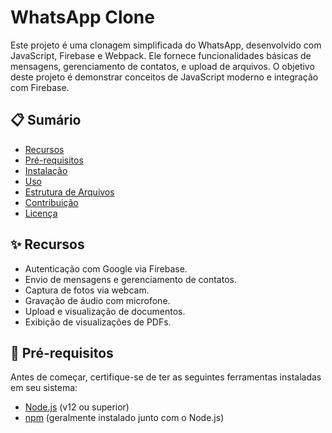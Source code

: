 # WhatsApp Clone

Este projeto é uma clonagem simplificada do WhatsApp, desenvolvido com JavaScript, Firebase e Webpack. Ele fornece funcionalidades básicas de mensagens, gerenciamento de contatos, e upload de arquivos. O objetivo deste projeto é demonstrar conceitos de JavaScript moderno e integração com Firebase.

## 📋 Sumário

- [Recursos](#recursos)
- [Pré-requisitos](#pré-requisitos)
- [Instalação](#instalação)
- [Uso](#uso)
- [Estrutura de Arquivos](#estrutura-de-arquivos)
- [Contribuição](#contribuição)
- [Licença](#licença)

## ✨ Recursos

- Autenticação com Google via Firebase.
- Envio de mensagens e gerenciamento de contatos.
- Captura de fotos via webcam.
- Gravação de áudio com microfone.
- Upload e visualização de documentos.
- Exibição de visualizações de PDFs.

## 🚀 Pré-requisitos

Antes de começar, certifique-se de ter as seguintes ferramentas instaladas em seu sistema:

- [Node.js](https://nodejs.org/en/download/) (v12 ou superior)
- [npm](https://www.npmjs.com/get-npm) (geralmente instalado junto com o Node.js)
